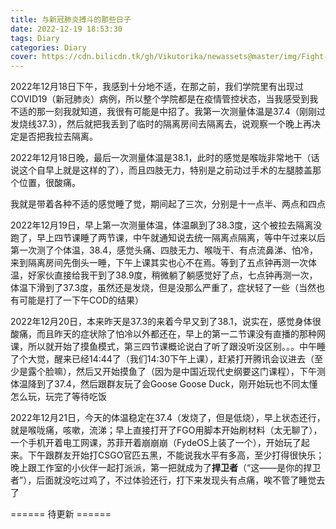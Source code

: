 ```yaml
---
title: 与新冠肺炎搏斗的那些日子
date: 2022-12-19 18:53:30
tags: Diary
categories: Diary
cover: https://cdn.bilicdn.tk/gh/Vikutorika/newassets@master/img/Fight-against-COVID19/coronavirus.png
---
```


2022年12月18日下午，我感到十分地不适，在那之前，我们学院里有出现过COVID19（新冠肺炎）病例，所以整个学院都是在疫情管控状态，当我感受到我不适的那一刻我就知道，我很有可能是中招了。我第一次测量体温是37.4（刚刚过发烧线37.3），然后就把我丢到了临时的隔离房间去隔离去，说观察一个晚上再决定是否把我拉去隔离。

2022年12月18日晚，最后一次测量体温是38.1，此时的感觉是喉咙非常地干（话说这个自早上就是这样的了），而且四肢无力，特别是之前动过手术的左腿膝盖那个位置，很酸痛。

我就是带着各种不适的感觉睡了觉，期间起了三次，分别是十一点半、两点和四点

2022年12月19日，早上第一次测量体温，体温飙到了38.3度，这个被拉去隔离没跑了，早上四节课睡了两节课，中午就通知说去统一隔离点隔离，等中午过来以后第一次测了个体温，38.4，感觉头痛、四肢无力、喉咙干、有点流鼻涕、怕冷，来到隔离房间先倒头一睡，下午上课其实也心不在焉。等到了五点钟再测一次体温，好家伙直接给我干到了38.9度，稍微躺了躺感觉好了点，七点钟再测一次，体温下滑到了37.3度，虽然还是发烧，但是没那么严重了，症状轻了一些（当然也有可能是打了一下午COD的结果）

2022年12月20日，本来昨天是37.3的来着今早又到了38.1，说实在，感觉身体很酸痛，而且昨天的症状除了怕冷以外都还在，早上的第一二节课没有直播的那种网课，所以就开始了摸鱼模式，第三四节课概论说白了听了跟没听没区别。。。中午睡了个大觉，醒来已经14:44了（我们14:30下午上课），赶紧打开腾讯会议进去（至少是露个脸嘛），然后又开始摸鱼了（因为是中国近现代史纲要这门课程），下午测体温降到了37.4，然后跟群友玩了会Goose Goose Duck，刚开始玩也不同太懂怎么玩，玩完了等待吃饭

2022年12月21日，今天的体温稳定在37.4（发烧了，但是低烧），早上状态还行，就是喉咙痛，咳嗽，流涕；早上直接打开了FGO用脚本开始刷材料（太无聊了），一个手机开着电工网课，苏菲开着崩崩崩（FydeOS上装了一个），开始玩了起来。下午跟群友开始打CSGO官匹五黑，不能说我水平有多高，至少打得很快乐；晚上跟工作室的小伙伴一起打派派，第一把就成为了**捍卫者**（“这——是你的捍卫者”），后面就没吃过鸡了，不过体验还行，打下来发现头有点痛，唉不管了睡觉去了

====== 待更新 ======
